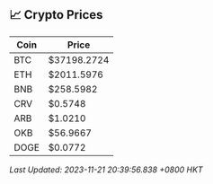 ## 📈 Crypto Prices

| Coin | Price |
| ---- | ----- |
| BTC | $37198.2724 |
| ETH | $2011.5976 |
| BNB | $258.5982 |
| CRV | $0.5748 |
| ARB | $1.0210 |
| OKB | $56.9667 |
| DOGE | $0.0772 |

_Last Updated: 2023-11-21 20:39:56.838 +0800 HKT_